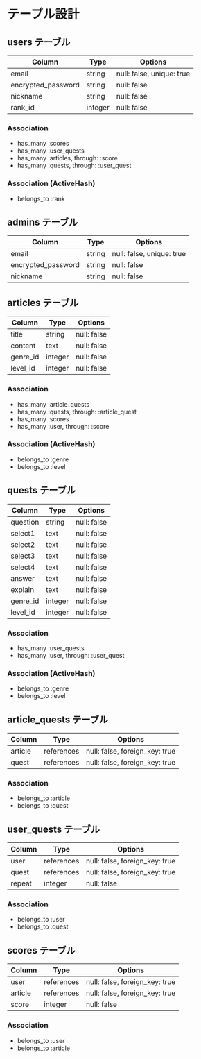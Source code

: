 # テーブル設計

## users テーブル

| Column             | Type    | Options                   |
| ------------------ | ------- | ------------------------- |
| email              | string  | null: false, unique: true |
| encrypted_password | string  | null: false               |
| nickname           | string  | null: false               |
| rank_id            | integer | null: false               |

### Association

- has_many :scores
- has_many :user_quests
- has_many :articles, through: :score
- has_many :quests, through: :user_quest

### Association (ActiveHash)

- belongs_to :rank

## admins テーブル

| Column             | Type   | Options                   |
| ------------------ | ------ | ------------------------- |
| email              | string | null: false, unique: true |
| encrypted_password | string | null: false               |
| nickname           | string | null: false               |


## articles テーブル

| Column             | Type     | Options          |
| ------------------ | -------- | ---------------- |
| title              | string   | null: false      |
| content            | text     | null: false      |
| genre_id           | integer  | null: false      |
| level_id           | integer  | null: false      |

### Association

- has_many :article_quests
- has_many :quests, through: :article_quest
- has_many :scores
- has_many :user, through: :score

### Association (ActiveHash)

- belongs_to :genre
- belongs_to :level

## quests テーブル

| Column   | Type    | Options          |
| -------- | ------- | ---------------- |
| question | string  | null: false      |
| select1  | text    | null: false      |
| select2  | text    | null: false      |
| select3  | text    | null: false      |
| select4  | text    | null: false      |
| answer   | text    | null: false      |
| explain  | text    | null: false      |
| genre_id | integer | null: false      |
| level_id | integer | null: false      |

### Association

- has_many :user_quests
- has_many :user, through: :user_quest

### Association (ActiveHash)

- belongs_to :genre
- belongs_to :level

## article_quests テーブル

| Column  | Type       | Options                        |
| ------- | ---------- | ------------------------------ |
| article | references | null: false, foreign_key: true |
| quest   | references | null: false, foreign_key: true |

### Association

- belongs_to :article
- belongs_to :quest

## user_quests テーブル

| Column | Type       | Options                        |
| ------ | ---------- | ------------------------------ |
| user   | references | null: false, foreign_key: true |
| quest  | references | null: false, foreign_key: true |
| repeat | integer    | null: false                    |

### Association

- belongs_to :user
- belongs_to :quest

## scores テーブル

| Column   | Type       | Options                        |
| -------- | ---------- | ------------------------------ |
| user     | references | null: false, foreign_key: true |
| article  | references | null: false, foreign_key: true |
| score    | integer    | null: false                    |

### Association

- belongs_to :user
- belongs_to :article
